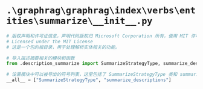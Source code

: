 # `.\graphrag\graphrag\index\verbs\entities\summarize\__init__.py`

```py
# 版权声明和许可证信息，声明代码版权归 Microsoft Corporation 所有，使用 MIT 许可证进行授权
# Licensed under the MIT License
# 这是一个包的根目录，用于处理解析实体相关的功能。

# 导入描述摘要相关的模块和函数
from .description_summarize import SummarizeStrategyType, summarize_descriptions

# 设置模块中可以被导出的符号列表，这里包括了 SummarizeStrategyType 类和 summarize_descriptions 函数
__all__ = ["SummarizeStrategyType", "summarize_descriptions"]
```